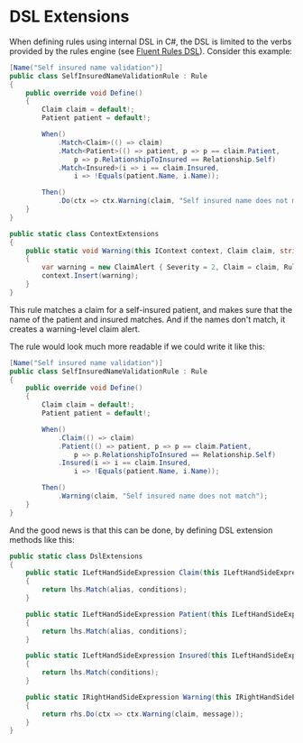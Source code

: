 # DSL Extensions

When defining rules using internal DSL in C#, the DSL is limited to the verbs provided by the rules engine (see [Fluent Rules DSL](fluent-rules-dsl.md)).
Consider this example:

```c#
[Name("Self insured name validation")]
public class SelfInsuredNameValidationRule : Rule
{
    public override void Define()
    {
        Claim claim = default!;
        Patient patient = default!;

        When()
            .Match<Claim>(() => claim)
            .Match<Patient>(() => patient, p => p == claim.Patient,
                p => p.RelationshipToInsured == Relationship.Self)
            .Match<Insured>(i => i == claim.Insured,
                i => !Equals(patient.Name, i.Name));

        Then()
            .Do(ctx => ctx.Warning(claim, "Self insured name does not match"));
    }
}

public static class ContextExtensions
{
    public static void Warning(this IContext context, Claim claim, string message)
    {
        var warning = new ClaimAlert { Severity = 2, Claim = claim, RuleName = context.Rule.Name, Message = message };
        context.Insert(warning);
    }        
}
```

This rule matches a claim for a self-insured patient, and makes sure that the name of the patient and insured matches.
And if the names don't match, it creates a warning-level claim alert.

The rule would look much more readable if we could write it like this:

```c#
[Name("Self insured name validation")]
public class SelfInsuredNameValidationRule : Rule
{
    public override void Define()
    {
        Claim claim = default!;
        Patient patient = default!;

        When()
            .Claim(() => claim)
            .Patient(() => patient, p => p == claim.Patient, 
                p => p.RelationshipToInsured == Relationship.Self)
            .Insured(i => i == claim.Insured, 
                i => !Equals(patient.Name, i.Name));

        Then()
            .Warning(claim, "Self insured name does not match");
    }
}
```

And the good news is that this can be done, by defining DSL extension methods like this:

```c#
public static class DslExtensions
{
    public static ILeftHandSideExpression Claim(this ILeftHandSideExpression lhs, Expression<Func<Claim>> alias, params Expression<Func<Claim, bool>>[] conditions)
    {
        return lhs.Match(alias, conditions);
    }

    public static ILeftHandSideExpression Patient(this ILeftHandSideExpression lhs, Expression<Func<Patient>> alias, params Expression<Func<Patient, bool>>[] conditions)
    {
        return lhs.Match(alias, conditions);
    }

    public static ILeftHandSideExpression Insured(this ILeftHandSideExpression lhs, params Expression<Func<Insured, bool>>[] conditions)
    {
        return lhs.Match(conditions);
    }

    public static IRightHandSideExpression Warning(this IRightHandSideExpression rhs, Claim claim, string message)
    {
        return rhs.Do(ctx => ctx.Warning(claim, message));
    }
}
```